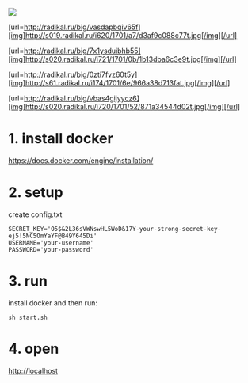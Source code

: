 ![](http://s015.radikal.ru/i330/1701/fd/9a485e5426be.png)

[url=http://radikal.ru/big/vasdapbqiv65f][img]http://s019.radikal.ru/i620/1701/a7/d3af9c088c77t.jpg[/img][/url]

[url=http://radikal.ru/big/7x1ysduibhb55][img]http://s020.radikal.ru/i721/1701/0b/1b13dba6c3e9t.jpg[/img][/url]

[url=http://radikal.ru/big/0zti7fvz60t5y][img]http://s61.radikal.ru/i174/1701/6e/966a38d713fat.jpg[/img][/url]

[url=http://radikal.ru/big/vbas4gijyycz6][img]http://s020.radikal.ru/i720/1701/52/871a34544d02t.jpg[/img][/url]

# 1. install docker
https://docs.docker.com/engine/installation/

# 2. setup
create config.txt
```
SECRET_KEY='O5$&2L36sVWNswHL5WoD&17Y-your-strong-secret-key-ej5!5NC5OmYaYF@B49Y645Di'
USERNAME='your-username'
PASSWORD='your-password'
```
# 3. run
install docker and then run:
```
sh start.sh
```
# 4. open
[http://localhost](http://localhost)

